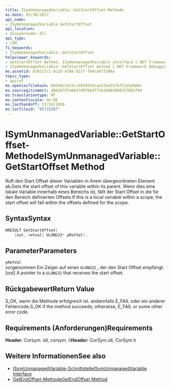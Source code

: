 ```yaml
---
title: ISymUnmanagedVariable::GetStartOffset-Methode
ms.date: 03/30/2017
api_name:
- ISymUnmanagedVariable.GetStartOffset
api_location:
- diasymreader.dll
api_type:
- COM
f1_keywords:
- ISymUnmanagedVariable::GetStartOffset
helpviewer_keywords:
- GetStartOffset method, ISymUnmanagedVariable interface [.NET Framework debugging]
- ISymUnmanagedVariable::GetStartOffset method [.NET Framework debugging]
ms.assetid: 63021fc1-9c2d-4788-811f-fe8ca077206a
topic_type:
- apiref
ms.openlocfilehash: 68d20c33c5ccd554554cae57ee55f6f51d5d980c
ms.sourcegitcommit: d8020797a6657d0fbbdff362b80300815f682f94
ms.translationtype: MT
ms.contentlocale: de-DE
ms.lasthandoff: 11/24/2020
ms.locfileid: "95733307"
---
```

# <a name="isymunmanagedvariablegetstartoffset-method"></a><span data-ttu-id="c7b57-102">ISymUnmanagedVariable::GetStartOffset-Methode</span><span class="sxs-lookup"><span data-stu-id="c7b57-102">ISymUnmanagedVariable::GetStartOffset Method</span></span>

<span data-ttu-id="c7b57-103">Ruft den Start Offset dieser Variablen in ihrem übergeordneten Element ab.</span><span class="sxs-lookup"><span data-stu-id="c7b57-103">Gets the start offset of this variable within its parent.</span></span> <span data-ttu-id="c7b57-104">Wenn dies eine lokale Variable innerhalb eines Bereichs ist, fällt der Start Offset in die für den Bereich definierten Offsets.</span><span class="sxs-lookup"><span data-stu-id="c7b57-104">If this is a local variable within a scope, the start offset will fall within the offsets defined for the scope.</span></span>  
  
## <a name="syntax"></a><span data-ttu-id="c7b57-105">Syntax</span><span class="sxs-lookup"><span data-stu-id="c7b57-105">Syntax</span></span>  
  
```cpp  
HRESULT GetStartOffset(  
    [out, retval] ULONG32* pRetVal);  
```  
  
## <a name="parameters"></a><span data-ttu-id="c7b57-106">Parameter</span><span class="sxs-lookup"><span data-stu-id="c7b57-106">Parameters</span></span>  

 `pRetVal`  
 <span data-ttu-id="c7b57-107">vorgenommen Ein Zeiger auf einen `ULONG32` , der den Start Offset empfängt.</span><span class="sxs-lookup"><span data-stu-id="c7b57-107">[out] A pointer to a `ULONG32` that receives the start offset.</span></span>  
  
## <a name="return-value"></a><span data-ttu-id="c7b57-108">Rückgabewert</span><span class="sxs-lookup"><span data-stu-id="c7b57-108">Return Value</span></span>  

 <span data-ttu-id="c7b57-109">S_OK, wenn die Methode erfolgreich ist. andernfalls E_FAIL oder ein anderer Fehlercode.</span><span class="sxs-lookup"><span data-stu-id="c7b57-109">S_OK if the method succeeds; otherwise, E_FAIL or some other error code.</span></span>  
  
## <a name="requirements"></a><span data-ttu-id="c7b57-110">Requirements (Anforderungen)</span><span class="sxs-lookup"><span data-stu-id="c7b57-110">Requirements</span></span>  

 <span data-ttu-id="c7b57-111">**Header:** Corsym. idl, corsym. h</span><span class="sxs-lookup"><span data-stu-id="c7b57-111">**Header:** CorSym.idl, CorSym.h</span></span>  
  
## <a name="see-also"></a><span data-ttu-id="c7b57-112">Weitere Informationen</span><span class="sxs-lookup"><span data-stu-id="c7b57-112">See also</span></span>

- [<span data-ttu-id="c7b57-113">ISymUnmanagedVariable-Schnittstelle</span><span class="sxs-lookup"><span data-stu-id="c7b57-113">ISymUnmanagedVariable Interface</span></span>](isymunmanagedvariable-interface.md)
- [<span data-ttu-id="c7b57-114">GetEndOffset-Methode</span><span class="sxs-lookup"><span data-stu-id="c7b57-114">GetEndOffset Method</span></span>](isymunmanagedvariable-getendoffset-method.md)
